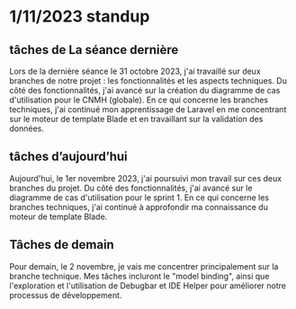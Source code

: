 # 1/11/2023 standup 
## tâches de La séance dernière

Lors de la dernière séance le 31 octobre 2023, j'ai travaillé sur deux branches de notre projet : les fonctionnalités et les aspects techniques. Du côté des fonctionnalités, j'ai avancé sur la création du diagramme de cas d'utilisation pour le CNMH (globale). En ce qui concerne les branches techniques, j'ai continué mon apprentissage de Laravel en me concentrant sur le moteur de template Blade et en travaillant sur la validation des données.






## tâches d’aujourd’hui 
Aujourd'hui, le 1er novembre 2023, j'ai poursuivi mon travail sur ces deux branches du projet. Du côté des fonctionnalités, j'ai avancé sur le diagramme de cas d'utilisation pour le sprint 1. En ce qui concerne les branches techniques, j'ai continué à approfondir ma connaissance du moteur de template Blade.

## Tâches de demain 
Pour demain, le 2 novembre, je vais me concentrer principalement sur la branche technique. Mes tâches incluront le "model binding", ainsi que l'exploration et l'utilisation de Debugbar et IDE Helper pour améliorer notre processus de développement.

